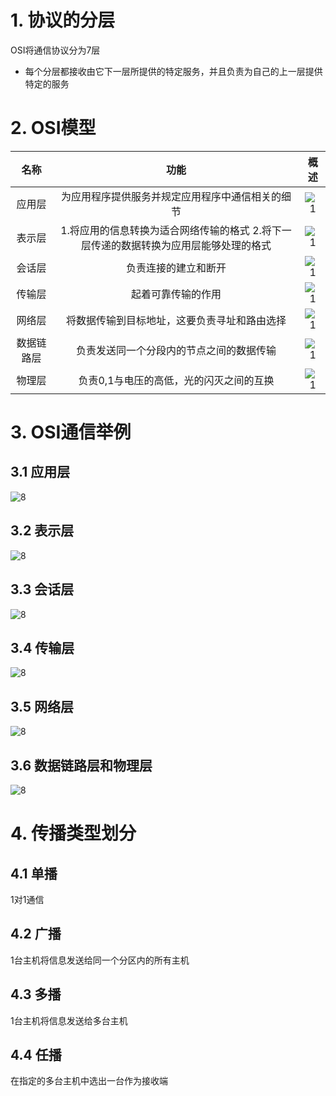 # 1. 协议的分层

OSI将通信协议分为7层

* 每个分层都接收由它下一层所提供的特定服务，并且负责为自己的上一层提供特定的服务

# 2. OSI模型

| 名称    | 功能                                            | 概述               |
|:-----:|:---------------------------------------------:|:----------------:|
| 应用层   | 为应用程序提供服务并规定应用程序中通信相关的细节                      | ![1](../p/1.png) |
| 表示层   | 1.将应用的信息转换为适合网络传输的格式 2.将下一层传递的数据转换为应用层能够处理的格式 | ![1](../p/2.png) |
| 会话层   | 负责连接的建立和断开                                    | ![1](../p/3.png) |
| 传输层   | 起着可靠传输的作用                                     | ![1](../p/4.png) |
| 网络层   | 将数据传输到目标地址，这要负责寻址和路由选择                        | ![1](../p/5.png) |
| 数据链路层 | 负责发送同一个分段内的节点之间的数据传输                          | ![1](../p/6.png) |
| 物理层   | 负责0,1与电压的高低，光的闪灭之间的互换                         | ![1](../p/7.png) |

# 3. OSI通信举例

## 3.1 应用层

![8](../p/8.png)

## 3.2 表示层

![8](../p/9.png)

## 3.3 会话层

![8](../p/10.png)

## 3.4 传输层

![8](../p/11.png)

## 3.5 网络层

![8](../p/12.png)

## 3.6 数据链路层和物理层

![8](../p/13.png)

# 4. 传播类型划分

## 4.1 单播

1对1通信

## 4.2 广播

1台主机将信息发送给同一个分区内的所有主机

## 4.3 多播

1台主机将信息发送给多台主机

## 4.4 任播

在指定的多台主机中选出一台作为接收端